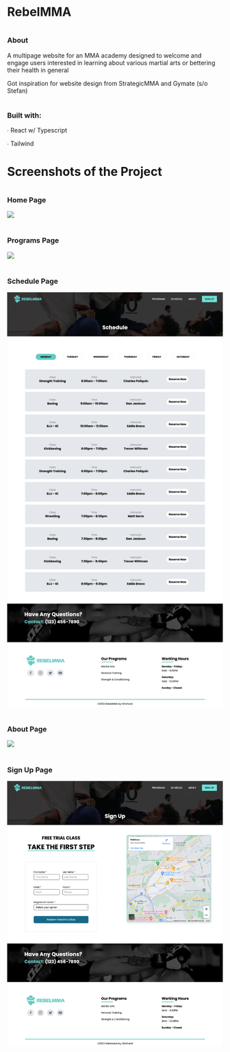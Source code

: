 # RebelMMA

# <h3>About</h3>

A multipage website for an MMA academy designed to
welcome and engage users interested in learning
about various martial arts or bettering their health
in general

Got inspiration for website design from StrategicMMA
and Gymate (s/o Stefan)

# <h3>Built with:</h3>

<p>∙ React w/ Typescript</p>
<p>∙ Tailwind</p>

# Screenshots of the Project

# <h3>Home Page</h3>

<p>
    <img src="./src/assets/website-screenshots/home.png">
</p>

# <h3>Programs Page</h3>

<p>
    <img src="./src/assets/website-screenshots/programs.png">
</p>

# <h3>Schedule Page</h3>

<p>
    <img src="./src/assets/website-screenshots/schedule.png">
</p>

# <h3>About Page</h3>

<p>
    <img src="./src/assets/website-screenshots/about.png">
</p>

# <h3>Sign Up Page</h3>

<p>
    <img src="./src/assets/website-screenshots/signup.png">
</p>
